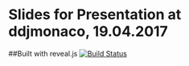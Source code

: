# Slides for Presentation at ddjmonaco, 19.04.2017

##Built with reveal.js [![Build Status](https://travis-ci.org/hakimel/reveal.js.svg?branch=master)](https://travis-ci.org/hakimel/reveal.js)